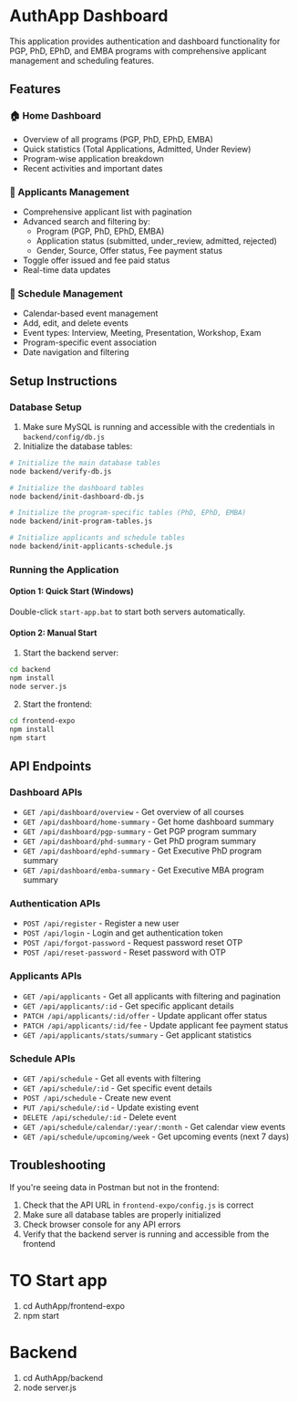 # AuthApp Dashboard

This application provides authentication and dashboard functionality for PGP, PhD, EPhD, and EMBA programs with comprehensive applicant management and scheduling features.

## Features

### 🏠 Home Dashboard

- Overview of all programs (PGP, PhD, EPhD, EMBA)
- Quick statistics (Total Applications, Admitted, Under Review)
- Program-wise application breakdown
- Recent activities and important dates

### 👥 Applicants Management

- Comprehensive applicant list with pagination
- Advanced search and filtering by:
  - Program (PGP, PhD, EPhD, EMBA)
  - Application status (submitted, under_review, admitted, rejected)
  - Gender, Source, Offer status, Fee payment status
- Toggle offer issued and fee paid status
- Real-time data updates

### 📅 Schedule Management

- Calendar-based event management
- Add, edit, and delete events
- Event types: Interview, Meeting, Presentation, Workshop, Exam
- Program-specific event association
- Date navigation and filtering

## Setup Instructions

### Database Setup

1. Make sure MySQL is running and accessible with the credentials in `backend/config/db.js`
2. Initialize the database tables:

```bash
# Initialize the main database tables
node backend/verify-db.js

# Initialize the dashboard tables
node backend/init-dashboard-db.js

# Initialize the program-specific tables (PhD, EPhD, EMBA)
node backend/init-program-tables.js

# Initialize applicants and schedule tables
node backend/init-applicants-schedule.js
```

### Running the Application

#### Option 1: Quick Start (Windows)

Double-click `start-app.bat` to start both servers automatically.

#### Option 2: Manual Start

1. Start the backend server:

```bash
cd backend
npm install
node server.js
```

2. Start the frontend:

```bash
cd frontend-expo
npm install
npm start
```

## API Endpoints

### Dashboard APIs

- `GET /api/dashboard/overview` - Get overview of all courses
- `GET /api/dashboard/home-summary` - Get home dashboard summary
- `GET /api/dashboard/pgp-summary` - Get PGP program summary
- `GET /api/dashboard/phd-summary` - Get PhD program summary
- `GET /api/dashboard/ephd-summary` - Get Executive PhD program summary
- `GET /api/dashboard/emba-summary` - Get Executive MBA program summary

### Authentication APIs

- `POST /api/register` - Register a new user
- `POST /api/login` - Login and get authentication token
- `POST /api/forgot-password` - Request password reset OTP
- `POST /api/reset-password` - Reset password with OTP

### Applicants APIs

- `GET /api/applicants` - Get all applicants with filtering and pagination
- `GET /api/applicants/:id` - Get specific applicant details
- `PATCH /api/applicants/:id/offer` - Update applicant offer status
- `PATCH /api/applicants/:id/fee` - Update applicant fee payment status
- `GET /api/applicants/stats/summary` - Get applicant statistics

### Schedule APIs

- `GET /api/schedule` - Get all events with filtering
- `GET /api/schedule/:id` - Get specific event details
- `POST /api/schedule` - Create new event
- `PUT /api/schedule/:id` - Update existing event
- `DELETE /api/schedule/:id` - Delete event
- `GET /api/schedule/calendar/:year/:month` - Get calendar view events
- `GET /api/schedule/upcoming/week` - Get upcoming events (next 7 days)

## Troubleshooting

If you're seeing data in Postman but not in the frontend:

1. Check that the API URL in `frontend-expo/config.js` is correct
2. Make sure all database tables are properly initialized
3. Check browser console for any API errors
4. Verify that the backend server is running and accessible from the frontend

# TO Start app
1. cd AuthApp/frontend-expo
2. npm start
# Backend
1. cd AuthApp/backend
2. node server.js
